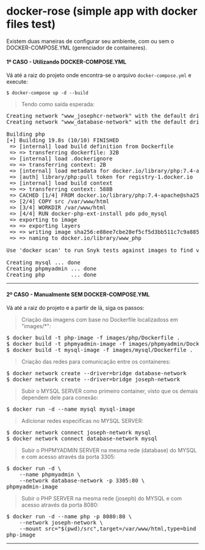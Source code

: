 # docker-rose (simple app with docker files test)

Existem duas maneiras de configurar seu ambiente, com ou sem o DOCKER-COMPOSE.YML (gerenciador de containeres).

#### 1º CASO - Utilizando DOCKER-COMPOSE.YML

Vá até a raiz do projeto onde encontra-se o arquivo `docker-compose.yml` e execute:

`$ docker-compose up -d --build`

> Tendo como saída esperada:
<pre>
Creating network "www_josephcr-network" with the default driver
Creating network "www_database-network" with the default driver

Building php
[+] Building 19.8s (10/10) FINISHED
 => [internal] load build definition from Dockerfile                                                                                                               0.1s
 => => transferring dockerfile: 32B                                                                                                                                0.0s
 => [internal] load .dockerignore                                                                                                                                  0.0s
 => => transferring context: 2B                                                                                                                                    0.0s
 => [internal] load metadata for docker.io/library/php:7.4-apache                                                                                                  3.4s
 => [auth] library/php:pull token for registry-1.docker.io                                                                                                         0.0s
 => [internal] load build context                                                                                                                                  0.1s
 => => transferring context: 588B                                                                                                                                  0.0s
 => CACHED [1/4] FROM docker.io/library/php:7.4-apache@sha256:f13ec39145c766c1ff6043843994d1467e5d8e3f86f48664889ddcd4a2f40b5a                                     0.0s
 => [2/4] COPY src /var/www/html                                                                                                                                   0.1s
 => [3/4] WORKDIR /var/www/html                                                                                                                                    0.1s
 => [4/4] RUN docker-php-ext-install pdo pdo_mysql                                                                                                                15.5s
 => exporting to image                                                                                                                                             0.4s
 => => exporting layers                                                                                                                                            0.2s
 => => writing image sha256:e88ee7cbe28ef5cf5d3bb511c7c9a885e64a85fc924c9159312643c7d8f6cbe1                                                                       0.0s
 => => naming to docker.io/library/www_php                                                                                                                         0.0s

Use 'docker scan' to run Snyk tests against images to find vulnerabilities and learn how to fix them

Creating mysql ... done
Creating phpmyadmin ... done
Creating php        ... done
</pre>

----

#### 2º CASO - Manualmente SEM DOCKER-COMPOSE.YML

Vá até a raiz do projeto e a partir de lá, siga os passos:

> Criação das imagens com base no Dockerfile localizadoss em "images/*":
<pre>
$ docker build -t php-image -f images/php/Dockerfile .
$ docker build -t phpmyadmin-image -f images/phpmyadmin/Dockerfile .
$ docker build -t mysql-image -f images/mysql/Dockerfile .
</pre>

> Criação das redes para comunicação entre os containeres:
<pre>
$ docker network create --driver=bridge database-network
$ docker network create --driver=bridge joseph-network
</pre>

> Subir o MYSQL SERVER como primeiro container, visto que os demais dependem dele para conexão:
<pre>
$ docker run -d --name mysql mysql-image
</pre>

> Adicionar redes especifícas no MYSQL SERVER:
<pre>
$ docker network connect joseph-network mysql
$ docker network connect database-network mysql
</pre>

> Subir o PHPMYADMIN SERVER na mesma rede (database) do MYSQL e com acesso através da porta 3305:
<pre>
$ docker run -d \
	--name phpmyadmin \
	--network database-network -p 3305:80 \
phpmyadmin-image
</pre>

> Subir o PHP SERVER na mesma rede (joseph) do MYSQL e com acesso através da porta 8080:
<pre>
$ docker run -d --name php -p 8080:80 \
	--network joseph-network \
	--mount src="$(pwd)/src",target=/var/www/html,type=bind \
php-image
</pre>

----
